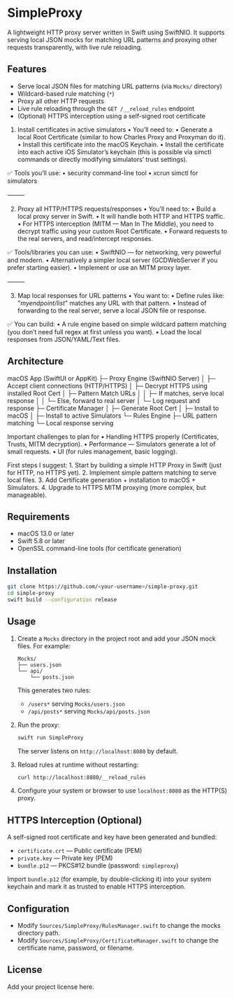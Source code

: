 # SimpleProxy

A lightweight HTTP proxy server written in Swift using SwiftNIO. It supports serving local JSON mocks for matching URL patterns and proxying other requests transparently, with live rule reloading.

## Features

- Serve local JSON files for matching URL patterns (via `Mocks/` directory)
- Wildcard-based rule matching (`*`)
- Proxy all other HTTP requests
- Live rule reloading through the `GET /__reload_rules` endpoint
- (Optional) HTTPS interception using a self-signed root certificate

1. Install certificates in active simulators
    •    You’ll need to:
    •    Generate a local Root Certificate (similar to how Charles Proxy and Proxyman do it).
    •    Install this certificate into the macOS Keychain.
    •    Install the certificate into each active iOS Simulator’s keychain (this is possible via simctl commands or directly modifying simulators’ trust settings).

✅ Tools you’ll use:
    •    security command-line tool
    •    xcrun simctl for simulators

⸻

2. Proxy all HTTP/HTTPS requests/responses
    •    You’ll need to:
    •    Build a local proxy server in Swift.
    •    It will handle both HTTP and HTTPS traffic.
    •    For HTTPS interception (MITM — Man In The Middle), you need to decrypt traffic using your custom Root Certificate.
    •    Forward requests to the real servers, and read/intercept responses.

✅ Tools/libraries you can use:
    •    SwiftNIO — for networking, very powerful and modern.
    •    Alternatively a simpler local server (GCDWebServer if you prefer starting easier).
    •    Implement or use an MITM proxy layer.

⸻

3. Map local responses for URL patterns
    •    You want to:
    •    Define rules like: "*myendpoint/list*" matches any URL with that pattern.
    •    Instead of forwarding to the real server, serve a local JSON file or response.

✅ You can build:
    •    A rule engine based on simple wildcard pattern matching (you don’t need full regex at first unless you want).
    •    Load the local responses from JSON/YAML/Text files.

## Architecture
macOS App (SwiftUI or AppKit)
 ├─ Proxy Engine (SwiftNIO Server)
 │    ├─ Accept client connections (HTTP/HTTPS)
 │    ├─ Decrypt HTTPS using installed Root Cert
 │    ├─ Pattern Match URLs
 │    │    ├─ If matches, serve local response
 │    │    └─ Else, forward to real server
 │    └─ Log request and response
 ├─ Certificate Manager
 │    ├─ Generate Root Cert
 │    ├─ Install to macOS
 │    ├─ Install to active Simulators
 └─ Rules Engine
      ├─ URL pattern matching
      └─ Local response serving

Important challenges to plan for
    •    Handling HTTPS properly (Certificates, Trusts, MITM decryption).
    •    Performance — Simulators generate a lot of small requests.
    •    UI (for rules management, basic logging).

First steps I suggest:
    1.    Start by building a simple HTTP Proxy in Swift (just for HTTP, no HTTPS yet).
    2.    Implement simple pattern matching to serve local files.
    3.    Add Certificate generation + installation to macOS + Simulators.
    4.    Upgrade to HTTPS MITM proxying (more complex, but manageable).
    
## Requirements

- macOS 13.0 or later
- Swift 5.8 or later
- OpenSSL command-line tools (for certificate generation)

## Installation

```bash
git clone https://github.com/<your-username>/simple-proxy.git
cd simple-proxy
swift build --configuration release
```

## Usage

1. Create a `Mocks` directory in the project root and add your JSON mock files. For example:

   ```
   Mocks/
   ├── users.json
   └── api/
       └── posts.json
   ```

   This generates two rules:
   - `/users*` serving `Mocks/users.json`
   - `/api/posts*` serving `Mocks/api/posts.json`

2. Run the proxy:

   ```bash
   swift run SimpleProxy
   ```

   The server listens on `http://localhost:8080` by default.

3. Reload rules at runtime without restarting:

   ```bash
   curl http://localhost:8080/__reload_rules
   ```

4. Configure your system or browser to use `localhost:8080` as the HTTP(S) proxy.

## HTTPS Interception (Optional)

A self-signed root certificate and key have been generated and bundled:

- `certificate.crt` — Public certificate (PEM)
- `private.key` — Private key (PEM)
- `bundle.p12` — PKCS#12 bundle (password: `simpleproxy`)

Import `bundle.p12` (for example, by double-clicking it) into your system keychain and mark it as trusted to enable HTTPS interception.

## Configuration

- Modify `Sources/SimpleProxy/RulesManager.swift` to change the mocks directory path.
- Modify `Sources/SimpleProxy/CertificateManager.swift` to change the certificate name, password, or filename.

## License

Add your project license here.
